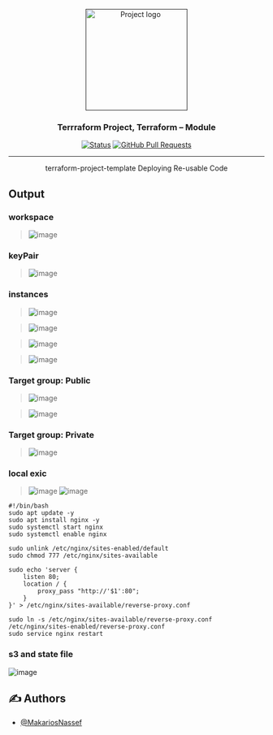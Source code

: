 <p align="center">
  <a href="" rel="noopener">
 <img width=200px height=200px src="https://i.imgur.com/6wj0hh6.jpg" alt="Project logo"></a>
</p>

<h3 align="center">Terrraform Project, Terraform – Module</h3>

<div align="center">

[![Status](https://img.shields.io/badge/status-active-success.svg)]()
[![GitHub Pull Requests](https://img.shields.io/github/issues-pr/kylelobo/The-Documentation-Compendium.svg)](https://github.com/kylelobo/The-Documentation-Compendium/pulls)

</div>

---

<p align="center"> terraform-project-template Deploying Re-usable Code
    <br> 
</p>

## Output

### workspace
> ![image](https://user-images.githubusercontent.com/28235504/213320193-f4a8f15d-fa56-4f6a-918f-02290115cd38.png)


### keyPair
> ![image](https://user-images.githubusercontent.com/28235504/213321400-55b0d52c-099f-46cf-ba11-1922d718fce9.png)

### instances
> ![image](https://user-images.githubusercontent.com/28235504/213321748-f88e4e4f-4da0-4ac6-8ae1-d2e9436e4cc4.png)

> ![image](https://user-images.githubusercontent.com/28235504/213319300-f6b31105-cee6-45be-9357-1013e4a0447f.png)

> ![image](https://user-images.githubusercontent.com/28235504/213319341-7427bb63-1a74-4d75-b8c9-683c3d582233.png)

> ![image](https://user-images.githubusercontent.com/28235504/213319429-e0440997-8b24-466e-9568-0229e72de820.png)



### Target group: Public
> ![image](https://user-images.githubusercontent.com/28235504/213319481-cc8c6a8c-ec2f-4d28-8da1-3576adec2b48.png)

> ![image](https://user-images.githubusercontent.com/28235504/213319751-a3b2c53e-3d36-4265-a9f7-50d4dddc8972.png)

### Target group: Private
> ![image](https://user-images.githubusercontent.com/28235504/213319601-01ceb015-f44c-44d9-992f-e4c79940ab2e.png)

### local exic 
> ![image](https://user-images.githubusercontent.com/28235504/213322268-56ba2f17-01ac-4919-9bec-473c6a8a9bd5.png)
> ![image](https://user-images.githubusercontent.com/28235504/213322522-67237b66-cbba-4a7c-b57e-50aabd5a8f15.png)


``` 
#!/bin/bash
sudo apt update -y
sudo apt install nginx -y
sudo systemctl start nginx
sudo systemctl enable nginx

sudo unlink /etc/nginx/sites-enabled/default
sudo chmod 777 /etc/nginx/sites-available

sudo echo 'server {
    listen 80;
    location / {
        proxy_pass "http://'$1':80";
    }
}' > /etc/nginx/sites-available/reverse-proxy.conf

sudo ln -s /etc/nginx/sites-available/reverse-proxy.conf /etc/nginx/sites-enabled/reverse-proxy.conf
sudo service nginx restart 
```
### s3 and state file
![image](https://user-images.githubusercontent.com/28235504/213324945-e3db7a87-1300-4e43-afc9-1cbf6dae005b.png)




## ✍️ Authors <a name = "Makarios Nassef"></a>

- [@MakariosNassef](https://github.com/MakariosNassef) 


